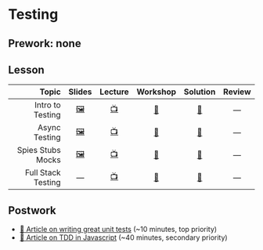 # Testing

## Prework: none

## Lesson

Topic | Slides | Lecture | Workshop | Solution | Review
-----:|:------:|:-------:|:--------:|:--------:|:-----:
Intro to Testing | [🖼️][test-1a] | [📺][test-1b] | [🤝][test-1c] | [👾][test-1d] | —
Async Testing | [🖼️][test-2a] | [📺][test-2b] | [🔬][test-2c] | [👾][test-2d] | —
Spies Stubs Mocks | [🖼️][test-3a] | [📺][test-3b] | [🔬][test-3c] | [👾][test-3d] | —
Full Stack Testing | — | [📺][test-4b] | [🤝][test-4c] | [👾][test-4d] | —

[test-1a]: 1-intro-to-testing/Intro%20to%20Testing.pdf
[test-1b]: https://youtu.be/4F0AkrT5Sug
[test-1c]: https://learn.fullstackacademy.com/workshop/5aa99fbfcc41af00045be00e/landing
[test-1d]: 1-intro-to-testing/Test-Driven-Katas
[test-2a]: 2-async-testing/Async%20Testing.pdf
[test-2b]: https://youtu.be/tHHqsmlzzkE
[test-2c]: https://learn.fullstackacademy.com/workshop/5a6f85d4b9d04700047d99e8/landing
[test-2d]: 2-async-testing/Lab.Async-Testing
[test-3a]: 3-spies-stubs-mocks/Spies%20Stubs%20Mocks.pdf
[test-3b]: https://youtu.be/8oJO-cb7LGs
[test-3c]: https://learn.fullstackacademy.com/workshop/5a7b5735310c5c0004037021/landing
[test-3d]: 3-spies-stubs-mocks/Lab.Spies-Stubs
[test-4b]: https://youtu.be/ZKZEsFG1piQ
[test-4c]: https://learn.fullstackacademy.com/workshop/5a8ca32dc8194d000482bb58/landing
[test-4d]: 4-full-stack-testing/PairExercise.TestingPuppybook

## Postwork

- [📖 Article on writing great unit tests](http://blog.stevensanderson.com/2009/08/24/writing-great-unit-tests-best-and-worst-practises/) (~10 minutes, top priority)
- [📖 Article on TDD in Javascript](https://code.tutsplus.com/tutorials/test-driven-javascript-development-in-practice--net-16246) (~40 minutes, secondary priority)
